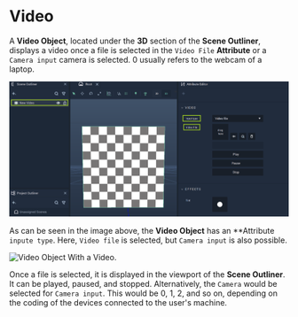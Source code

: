 # Video

A **Video Object**, located under the **3D** section of the **Scene Outliner**, displays a video once a file is selected in the `Video File` **Attribute** or a `Camera input` camera is selected. 0 usually refers to the webcam of a laptop. 

![Video Object Without Any Video.](../../../.gitbook/assets/videofilebefore.png)

As can be seen in the image above, the **Video Object** has an **Attribute `inpute type`. Here, `Video file` is selected, but `Camera input` is also possible. 

![Video Object With a Video.](../../../.gitbook/assets/videofilexample.gif)

Once a file is selected, it is displayed in the viewport of the **Scene Outliner**. It can be played, paused, and stopped. Alternatively, the `Camera` would be selected for `Camera input`. This would be 0, 1, 2, and so on, depending on the coding of the devices connected to the user's machine. 
